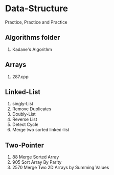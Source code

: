 # Data-Structure
Practice,  Practice and Practice

## Algorithms folder
1. Kadane's Algorithm

## Arrays
1. 287.cpp 

## Linked-List
1. singly-List
2. Remove Duplicates
3. Doubly-List
4. Reverse List
5. Detect Cycle
6. Merge two sorted linked-list

## Two-Pointer
1. 88 Merge Sorted Array
2. 905 Sort Array By Parity
3. 2570 Merge Two 2D Arrays by Summing Values